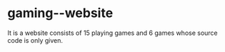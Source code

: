 # gaming--website
It is a website consists of 15 playing games and 6 games whose source code is only given.
